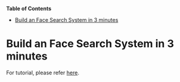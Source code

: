 <!-- START doctoc generated TOC please keep comment here to allow auto update -->
<!-- DON'T EDIT THIS SECTION, INSTEAD RE-RUN doctoc TO UPDATE -->
**Table of Contents**

- [Build an Face Search System in 3 minutes](#build-an-face-search-system-in-3-minutes)

<!-- END doctoc generated TOC please keep comment here to allow auto update -->

# Build an Face Search System in 3 minutes

For tutorial, please refer [here](https://github.com/jina-ai/examples/tree/master/flower-search#similar-examples).

